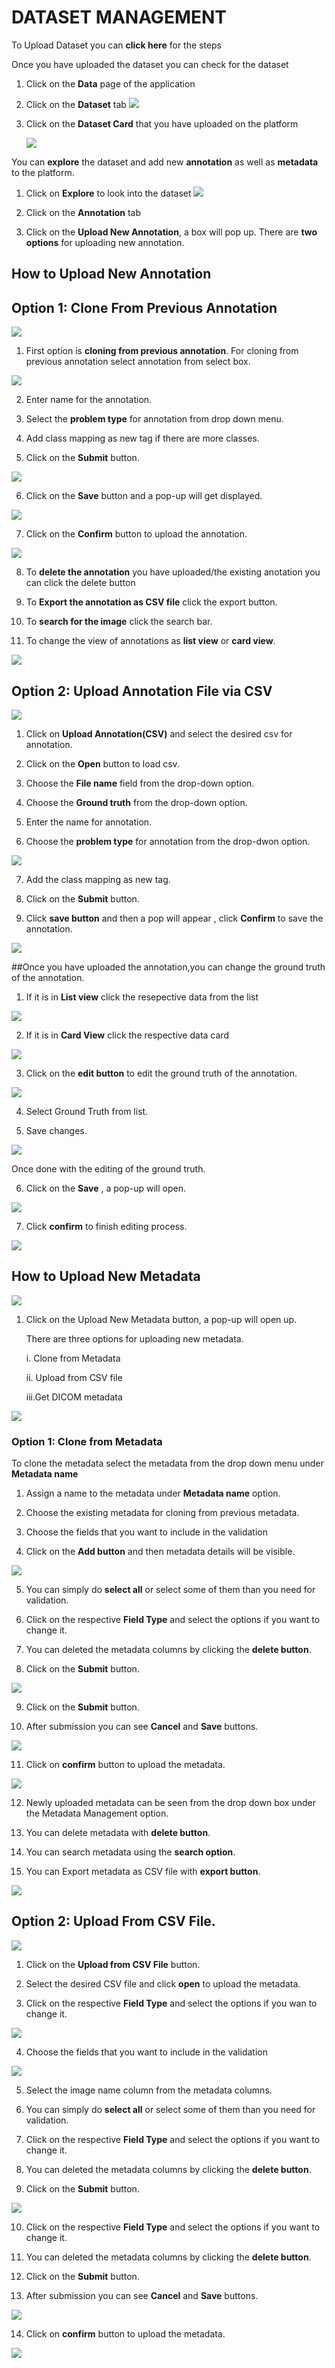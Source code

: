 #  DATASET MANAGEMENT 

To Upload Dataset you can **click here** for the steps

Once you have uploaded the dataset you can 
check for the dataset 

1. Click on the **Data** page of the application

2. Click on the **Dataset** tab
    ![](imgs/1.png)

3. Click on the **Dataset Card** that you have uploaded on the platform

    ![](imgs/2.png)

 You can **explore** the dataset and add new **annotation** as well as **metadata** to the platform.

 1. Click on **Explore** to look into the dataset
    ![](imgs/3.png)
 2. Click on the **Annotation** tab

 3. Click on the **Upload New Annotation**, a box will pop up. There are **two options** for uploading new annotation.
 
## How to Upload New Annotation

## Option 1: Clone From Previous Annotation

![](imgs/4.png)

1. First option is **cloning from previous annotation**. For cloning from previous annotation select annotation from select box.

![](imgs/5.png)

2. Enter name for the annotation.

3. Select the **problem type** for annotation from drop down menu.

4. Add class mapping as new tag if there are more classes.

5. Click on the **Submit** button.

![](imgs/6.png)

6. Click on the **Save** button and a pop-up will get displayed.

![](imgs/7.png)

7. Click on the **Confirm** button to upload the annotation.

![](imgs/8.png)

8. To **delete the annotation** you have uploaded/the existing anotation you can click the delete button

9. To **Export the annotation as CSV file** click the export button.

10. To **search for the image** click the search bar.

11. To change the view of annotations as **list view** or **card view**.

![](imgs/9.png)

## Option 2: Upload Annotation File via CSV

![](imgs/10.png)

1. Click on **Upload Annotation(CSV)** and select the desired csv for annotation.

2.  Click on the **Open** button to load csv.


3. Choose the **File name** field from the drop-down option.

4. Choose the **Ground truth** from the drop-down option.

5. Enter the name for annotation.

6. Choose the **problem type** for annotation from the drop-dwon option.

![](imgs/13.png)

7. Add the class mapping as new tag.

8. Click on the **Submit** button.

9. Click **save button** and then a pop will appear , click **Confirm** to save the annotation.

![](imgs/14.png)

##Once you have uploaded the annotation,you can change the ground truth of the annotation.

1.  If it is in **List view** click the resepective data from the list 

![](imgs/15.png)

2.  If it is in **Card View** click the respective data card

![](imgs/16.png)

3. Click on the **edit button** to edit the ground truth of the annotation.

![](imgs/17.png)

4. Select Ground Truth from list.

5. Save changes.

![](imgs/18.png)

Once done with the editing of the ground truth.

6.  Click on the **Save** , a pop-up will open.

![](imgs/19.1.png)


7.  Click **confirm** to finish editing process.

![](imgs/19.png)

## How to Upload New Metadata

![](imgs/20.png)

1.  Click on the Upload New Metadata button, a pop-up will open up. 

    There are three options for uploading new metadata.

    i.  Clone from Metadata

    ii. Upload from CSV file

    iii.Get DICOM metadata

![](imgs/21.png)

### Option 1: Clone from Metadata

To clone the metadata select the metadata from the drop down menu under **Metadata name**
1.  Assign a name to the metadata under **Metadata name** option.

2.  Choose the existing metadata for cloning from previous metadata.

3. Choose the fields that you want to include in the validation

4.  Click on the **Add button** and then metadata details will be visible.

![](imgs/22.png)

5. You can simply do **select all** or select some of them than you need for validation.

6.  Click on the respective **Field Type** and select the options if you want to change it.

7.  You can deleted the metadata columns by clicking the **delete button**.

8. Click on the **Submit** button.

![](imgs/24.png)

9. Click on the **Submit** button. 

10. After submission you can see **Cancel** and **Save** buttons.

![](imgs/25.png)

11. Click on **confirm** button to upload the metadata.

![](imgs/26.png)

12.   Newly uploaded metadata can be seen from the drop down box under the Metadata Management option.

13. You can delete metadata with **delete button**.

14. You can search metadata using the **search option**.

15. You can Export metadata as CSV file with **export button**.

![](imgs/27.png)

## Option 2: Upload From CSV File.

![](imgs/28.png)

1. Click on the **Upload from CSV File** button.

2.  Select the desired CSV file and click **open** to upload the metadata.

3.   Click on the respective **Field Type** and select the options if you wan to change it.

![](imgs/30.png)

4. Choose the fields that you want to include in the validation

![](imgs/31.png)

5.  Select the image name column from the metadata columns.

6. You can simply do **select all** or select some of them than you need for validation.

7.  Click on the respective **Field Type** and select the options if you want to change it.

8.  You can deleted the metadata columns by clicking the **delete button**.

9. Click on the **Submit** button.


![](imgs/32.1.png)

10.  Click on the respective **Field Type** and select the options if you want to change it.

11.  You can deleted the metadata columns by clicking the **delete button**.

12. Click on the **Submit** button.


13. After submission you can see **Cancel** and **Save** buttons.

![](imgs/25.png)

14. Click on **confirm** button to upload the metadata.

![](imgs/26.png)










    
